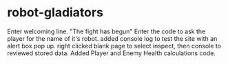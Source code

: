 # robot-gladiators
Enter welcoming line. "The fight has begun"
Enter the code to ask the player for the name of it's robot.
added console log to test the site with an alert box pop up. right clicked blank page to select inspect, then console to reviewed stored data.
Added Player and Enemy Health calculations code.